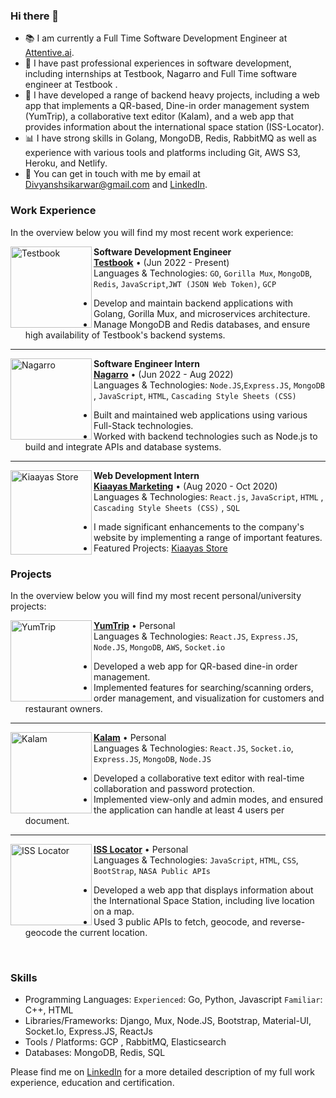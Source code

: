 ### Hi there 👋
- 📚 I am currently a Full Time Software Development Engineer at [Attentive.ai](https://attentive.ai/).
- 🔨 I have past professional experiences in software development, including internships at Testbook, Nagarro and Full Time software engineer at Testbook .
- 📱 I have developed a range of backend heavy projects, including a web app that implements a QR-based, Dine-in order management system (YumTrip), a collaborative text editor (Kalam), and a web app that provides information about the international space station (ISS-Locator).
- 📊 I have strong skills in Golang, MongoDB, Redis, RabbitMQ as well as experience with various tools and platforms including Git, AWS S3, Heroku, and Netlify.
- 💬 You can get in touch with me by email at [Divyanshsikarwar@gmail.com](mailto:Divyanshsikarwar@gmail.com) and [LinkedIn](https://www.linkedin.com/in/divyanshsikarwar/).
### Work Experience
In the overview below you will find my most recent work experience:


[<img align="left" height="130px" width="130px" alt="Testbook" src="https://i.ibb.co/sK6xQqG/11621-testbook.webp"/>](https://testbook.com/)

**Software Development Engineer** \
[**Testbook**](https://testbook.com/) • (Jun 2022 - Present) \
Languages & Technologies: `GO`, `Gorilla Mux`, `MongoDB`, `Redis`, `JavaScript`,`JWT (JSON Web Token)`, `GCP` 
  - Develop and maintain backend applications with Golang, Gorilla Mux, and microservices architecture.
  - Manage MongoDB and Redis databases, and ensure high availability of Testbook's backend systems.

---


[<img align="left" height="130px" width="130px" alt="Nagarro" src="https://i.postimg.cc/RhL4thVZ/Nagarro.jpg"/>](https://www.nagarro.com/en)

**Software Engineer Intern** \
[**Nagarro**](https://www.nagarro.com/en) • (Jun 2022 - Aug 2022) \
Languages & Technologies: `Node.JS`,`Express.JS`, `MongoDB` , `JavaScript`, `HTML`, `Cascading Style Sheets (CSS)`
  - Built and maintained web applications using various Full-Stack technologies.
  - Worked with backend technologies such as Node.js to build and integrate APIs and database systems.

---



[<img align="left" height="135px" width="130px" alt="Kiaayas Store" src="https://i.postimg.cc/Ss0rP7cj/301014963-475277784606916-6717923195550097285-n.jpg"/>](https://kiaayasstore.com/)

**Web Development Intern** \
[**Kiaayas Marketing**](https://kiaayasstore.com/) • (Aug 2020 - Oct 2020) \
Languages & Technologies: `React.js`, `JavaScript`, `HTML` , ` Cascading Style Sheets (CSS)` , `SQL`
- I made significant enhancements to the company's website by implementing a range of important features.
- Featured Projects: [Kiaayas Store](https://kiaayasstore.com/) 



### Projects

In the overview below you will find my most recent personal/university projects:

[<img align="left" height="130px" width="130px" alt="YumTrip" src="https://i.postimg.cc/ZRhwGd2j/Yum-Trip-Logo-Copy.png"/>](https://yumtrip.netlify.app/)

[**YumTrip**](https://yumtrip.netlify.app/) • Personal \
Languages & Technologies: `React.JS`, `Express.JS`, `Node.JS`, `MongoDB`, `AWS`, `Socket.io`
  - Developed a web app for QR-based dine-in order management.
  - Implemented features for searching/scanning orders, order management, and visualization for customers and restaurant owners.

---
[<img align="left" height="130px" width="130px" alt="Kalam" src="https://i.postimg.cc/vmmncH9M/Secure-Coding.jpg"/>](http://kalam-editor.netlify.app/)

[**Kalam**](http://kalam-editor.netlify.app/) • Personal \
Languages & Technologies: `React.JS`, `Socket.io`, `Express.JS`, `MongoDB`, `Node.JS`
  - Developed a collaborative text editor with real-time collaboration and password protection.
  - Implemented view-only and admin modes, and ensured the application can handle at least 4 users per document.

---
[<img align="left" height="130px" width="130px" alt="ISS Locator" src="https://i.postimg.cc/XYSxGF7W/ggfgg.jpg"/>](http://allaboutiss.000webhostapp.com/)

[**ISS Locator**](http://allaboutiss.000webhostapp.com/) • Personal \
Languages & Technologies: `JavaScript`, `HTML`, `CSS`, `BootStrap`, `NASA Public APIs`
  - Developed a web app that displays information about the International Space Station, including live location on a map.
  - Used 3 public APIs to fetch, geocode, and reverse-geocode the current location.
<br/>

### Skills
- Programming Languages:	`Experienced`: Go, Python, Javascript `Familiar`: C++, HTML 
- Libraries/Frameworks: Django, Mux, Node.JS, Bootstrap, Material-UI, Socket.Io, Express.JS, ReactJs
- Tools / Platforms:	GCP , RabbitMQ, Elasticsearch 
- Databases:	MongoDB, Redis, SQL

Please find me on [LinkedIn](https://www.linkedin.com/in/divyanshsikarwar/) for a more detailed description of my full work experience, education and certification.
